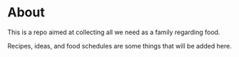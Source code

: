 # About
This is a repo aimed at collecting all we need as a family regarding food.

Recipes, ideas, and food schedules are some things that will be added here.
